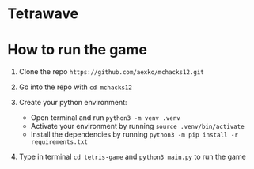 # Tetrawave

# How to run the game

1. Clone the repo `https://github.com/aexko/mchacks12.git`

2. Go into the repo with `cd mchacks12`

3. Create your python environment:
    - Open terminal and run `python3 -m venv .venv`
    - Activate your environment by running `source .venv/bin/activate`
    - Install the dependencies by running `python3 -m pip install -r requirements.txt`
  
4. Type in terminal `cd tetris-game` and `python3 main.py` to run the game
